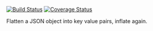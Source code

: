[![Build Status](https://travis-ci.org/bigeasy/wafer.svg?branch=master)](https://travis-ci.org/bigeasy/wafer) [![Coverage Status](https://coveralls.io/repos/bigeasy/wafer/badge.svg?branch=master&service=github)](https://coveralls.io/github/bigeasy/wafer?branch=master)

Flatten a JSON object into key value pairs, inflate again.
